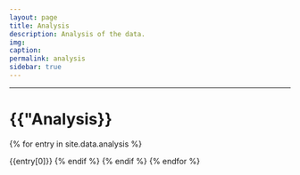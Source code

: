 ```yaml
---
layout: page
title: Analysis
description: Analysis of the data.
img:
caption:
permalink: analysis
sidebar: true
---
```


---


# {{"Analysis}}

{% for entry in site.data.analysis %}

{{entry[0]}}
{% endif %}
{% endif %}
{% endfor %}
